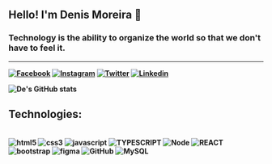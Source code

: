 ## <b> Hello! I'm Denis Moreira 👋 

### Technology is the ability to organize the world so that we don't have to feel it. 

<hr>

[![Facebook](https://img.shields.io/badge/Facebook-1877F2?style=for-the-badge&logo=facebook&logoColor=white)](https://www.facebook.com/denis.silva.5667/)
[![Instagram](https://img.shields.io/badge/Instagram-E4405F?style=for-the-badge&logo=instagram&logoColor=white)](https://www.instagram.com/deenismoreira/)
[![Twitter](https://img.shields.io/badge/Twitter-1DA1F2?style=for-the-badge&logo=twitter&logoColor=white)](https://twitter.com/deenis_sm)
[![Linkedin](https://img.shields.io/badge/LinkedIn-0077B5?style=for-the-badge&logo=linkedin&logoColor=white)](https://www.linkedin.com/in/denis-moreira-6888991a2/)

![De's GitHub stats](https://github-readme-stats.vercel.app/api?username=Denis-moreira98&show_icons=true&theme=radical)

## <b> Technologies:
<div style="display: inline_block"><br/>
<img aling="center" alt=html5 src="https://img.shields.io/badge/HTML5-E34F26?style=for-the-badge&logo=html5&logoColor=white">
<img aling="center" alt=css3 src="https://img.shields.io/badge/CSS3-1572B6?style=for-the-badge&logo=css3&logoColor=white">
<img aling="center" alt=javascript src="https://img.shields.io/badge/JavaScript-F7DF1E?style=for-the-badge&logo=javascript&logoColor=black">
<img aling="center" alt=TYPESCRIPT src="https://img.shields.io/badge/TypeScript-007ACC?style=for-the-badge&logo=typescript&logoColor=white">
<img aling="center" alt=Node src="https://img.shields.io/badge/Node.js-43853D?style=for-the-badge&logo=node.js&logoColor=white">
<img aling="center" alt=REACT src="https://img.shields.io/badge/React-20232A?style=for-the-badge&logo=react&logoColor=61DAFB">
<img aling="center" alt=bootstrap src="https://img.shields.io/badge/Bootstrap-563D7C?style=for-the-badge&logo=bootstrap&logoColor=white">
<img aling="center" alt=figma src="https://img.shields.io/badge/Figma-F24E1E?style=for-the-badge&logo=figma&logoColor=white">
<img aling="center" alt=GitHub src="https://img.shields.io/badge/GitHub-100000?style=for-the-badge&logo=github&logoColor=white">
<img aling="center" alt=MySQL src="https://img.shields.io/badge/MySQL-00000F?style=for-the-badge&logo=mysql&logoColor=white">


</div>
